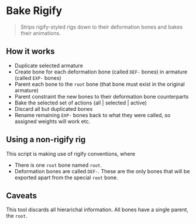 Bake Rigify
================================================================================

> Strips rigify-styled rigs down to their deformation bones and bakes their animations.

## How it works

* Duplicate selected armature
* Create bone for each deformation bone (called `DEF-` bones) in armature (called `EXP-` bones)
* Parent each bone to the `root` bone (that bone must exist in the original armature)
* Parent constraint the new bones to their deformation bone counterparts
* Bake the selected set of actions (all | selected | active)
* Discard all but duplicated bones
* Rename remaining `EXP-` bones back to what they were called, so assigned weights will work etc.

## Using a non-rigify rig

This script is making use of rigify conventions, where

* There is one `root` bone named `root`.
* Deformation bones are called `DEF-`. These are the only bones that will be exported apart from the special `root` bone.

## Caveats

This tool discards all hierarichal information. All bones have a single parent, the `root`.
